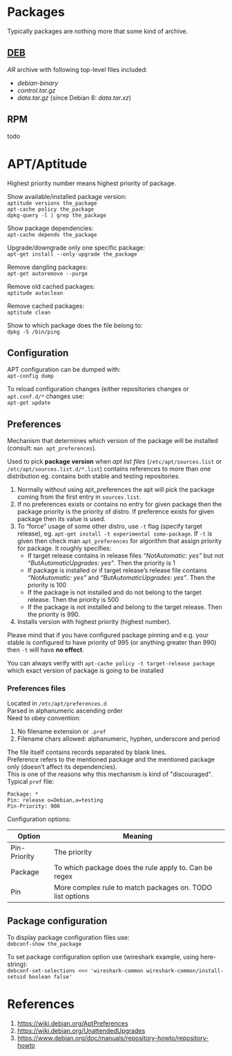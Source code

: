 # Packages
Typically packages are nothing more that some kind of archive.
## [DEB](https://github.com/kiemlicz/util/blob/master/core/deb_functions)
_AR_ archive with following top-level files included:
 * _debian-binary_
 * _control.tar.gz_
 * _data.tar.gz_ (since Debian 8: _data.tar.xz_)

## RPM
todo

# APT/Aptitude
Highest priority number means highest priority of package.
 
Show available/installed package version:  
`aptitude versions the_package`  
`apt-cache policy the_package`  
`dpkg-query -l | grep the_package`

Show package dependencies:  
`apt-cache depends the_package`

Upgrade/downgrade only one specific package:  
`apt-get install --only-upgrade the_package`

Remove dangling packages:  
`apt-get autoremove --purge`

Remove old cached packages:  
`aptitude autoclean`

Remove cached packages:  
`aptitude clean` 

Show to which package does the file belong to:  
`dpkg -S /bin/ping`

## Configuration
APT configuration can be dumped with:  
`apt-config dump`

To reload configuration changes (either repositories changes or `apt.conf.d/*` changes use:  
`apt-get update`

## Preferences
Mechanism that determines which version of the package will be installed (consult: `man apt_preferences`).

Used to pick **package version** when _apt list files_ (`/etc/apt/sources.list` or `/etc/apt/sources.list.d/*.list`) contains references to more than one distribution eg. contains both stable and testing repositories. 
 1. Normally without using apt_preferences the apt will pick the package coming from the first entry in `sources.list`.
 2. If no preferences exists or contains no entry for given package then the package priority is the priority of distro. If preference exists for given package then its value is used.
 3. To “force” usage of some other distro, use `-t` flag (specify target release), eg. 
`apt-get install -t experimental some-package`. If `-t` is given then check man `apt_preferences` for algorithm that assign priority for package. 
It roughly specifies:
    - If target release contains in release files _“NotAutomatic: yes”_ but not _“ButAutomaticUpgrades: yes”_. Then the priority is 1
    - If package is installed or if target release’s release file contains _“NotAutomatic: yes”_ and _“ButAutomaticUpgrades: yes”_. Then the priority is 100
    - If the package is not installed and do not belong to the target release. Then the priority is 500
    - If the package is not installed and belong to the target release. Then the priority is 990.
 4. Installs version with highest priority (highest number).

Please mind that if you have configured package pinning and e.g. your stable is configured to have priority of 995 (or anything greater than 990) then `-t` will have **no effect**.

You can always verify with `apt-cache policy -t target-release package` which exact version of package is going to be installed

### Preferences files
Located in `/etc/apt/preferences.d`  
Parsed in alphanumeric ascending order  
Need to obey convention: 
 1. No filename extension or `.pref`
 2. Filename chars allowed: alphanumeric, hyphen, underscore and period

The file itself contains records separated by blank lines.  
Preference refers to the mentioned package and the mentioned package only (doesn't affect its dependencies).  
This is one of the reasons why this mechanism is kind of "discouraged".  
Typical `pref` file:
```
Package: *
Pin: release o=Debian,a=testing
Pin-Priority: 900
```
Configuration options:

| Option | Meaning |
|-|-|
| Pin-Priority | The priority |
| Package | To which package does the rule apply to. Can be regex |
| Pin | More complex rule to match packages on. TODO list options |

## Package configuration
To display package configuration files use:  
`debconf-show the_package`

To set package configuration option use (wireshark example, using here-string):  
`debconf-set-selections <<< 'wireshark-common wireshark-common/install-setuid boolean false'`

# References
1. https://wiki.debian.org/AptPreferences
2. https://wiki.debian.org/UnattendedUpgrades
3. https://www.debian.org/doc/manuals/repository-howto/repository-howto